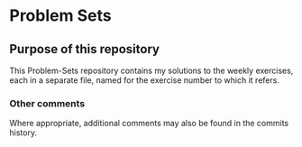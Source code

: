 # Problem Sets

## Purpose of this repository

This Problem-Sets repository contains my solutions to the weekly exercises, each in a separate file, named for the exercise number to which it refers. 

### Other comments

Where appropriate, additional comments may also be found in the commits history.

